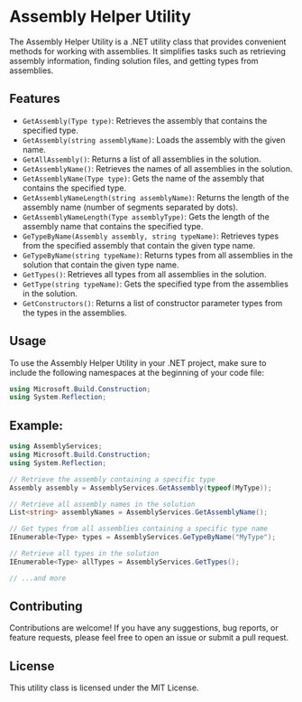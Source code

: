 # Assembly Helper Utility

The Assembly Helper Utility is a .NET utility class that provides convenient methods for working with assemblies. It simplifies tasks such as retrieving assembly information, finding solution files, and getting types from assemblies.

## Features

- `GetAssembly(Type type)`: Retrieves the assembly that contains the specified type.
- `GetAssembly(string assemblyName)`: Loads the assembly with the given name.
- `GetAllAssembly()`: Returns a list of all assemblies in the solution.
- `GetAssemblyName()`: Retrieves the names of all assemblies in the solution.
- `GetAssemblyName(Type type)`: Gets the name of the assembly that contains the specified type.
- `GetAssemblyNameLength(string assemblyName)`: Returns the length of the assembly name (number of segments separated by dots).
- `GetAssemblyNameLength(Type assemblyType)`: Gets the length of the assembly name that contains the specified type.
- `GeTypeByName(Assembly assembly, string typeName)`: Retrieves types from the specified assembly that contain the given type name.
- `GeTypeByName(string typeName)`: Returns types from all assemblies in the solution that contain the given type name.
- `GetTypes()`: Retrieves all types from all assemblies in the solution.
- `GetType(string typeName)`: Gets the specified type from the assemblies in the solution.
- `GetConstructors()`: Returns a list of constructor parameter types from the types in the assemblies.

## Usage

To use the Assembly Helper Utility in your .NET project, make sure to include the following namespaces at the beginning of your code file:

```csharp
using Microsoft.Build.Construction;
using System.Reflection;
```

## Example:

```csharp
using AssemblyServices;
using Microsoft.Build.Construction;
using System.Reflection;

// Retrieve the assembly containing a specific type
Assembly assembly = AssemblyServices.GetAssembly(typeof(MyType));

// Retrieve all assembly names in the solution
List<string> assemblyNames = AssemblyServices.GetAssemblyName();

// Get types from all assemblies containing a specific type name
IEnumerable<Type> types = AssemblyServices.GeTypeByName("MyType");

// Retrieve all types in the solution
IEnumerable<Type> allTypes = AssemblyServices.GetTypes();

// ...and more

```

## Contributing

Contributions are welcome! If you have any suggestions, bug reports, or feature requests, please feel free to open an issue or submit a pull request.

## License

This utility class is licensed under the MIT License.
